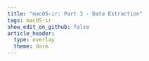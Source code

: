 ```yaml
---
title: "macOS-ir: Part 3 - Data Extraction"
tags: macOS-ir
show_edit_on_github: false
article_header:
  type: overlay
  theme: dark
---
```


<!--more-->
